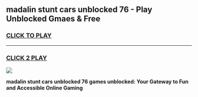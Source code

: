 
## madalin stunt cars unblocked 76 - Play Unblocked Gmaes & Free
<h3>
<a href="https://news.freeplayer.one?title=madalin_stunt_cars_unblocked_76&ref=16F">CLICK TO PLAY</a></h3>
<hr>

<h3>
<a href="https://news.freeplayer.one?title=madalin_stunt_cars_unblocked_76&ref=16F">CLICK 2 PLAY</a>
  
</h3>

<a href="https://news.freeplayer.one?title=madalin_stunt_cars_unblocked_76&ref=16F/"><img src="https://clearcache.store/games.png"></a>


**madalin stunt cars unblocked 76 games unblocked: Your Gateway to Fun and Accessible Online Gaming**
